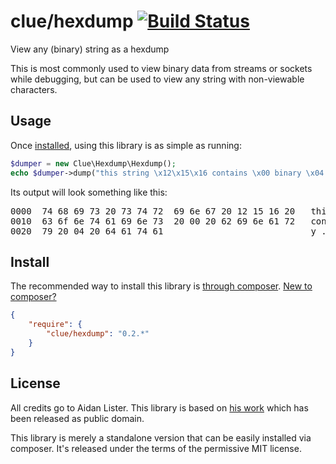 # clue/hexdump [![Build Status](https://travis-ci.org/clue/hexdump.png)](https://travis-ci.org/clue/hexdump)

View any (binary) string as a hexdump

This is most commonly used to view binary data from streams
or sockets while debugging, but can be used to view any string
with non-viewable characters.

## Usage

Once [installed](#install), using this library is as simple as running:

```php
$dumper = new Clue\Hexdump\Hexdump();
echo $dumper->dump("this string \x12\x15\x16 contains \x00 binary \x04 data");
```

Its output will look something like this:

<pre>
0000  74 68 69 73 20 73 74 72  69 6e 67 20 12 15 16 20   this str ing ... 
0010  63 6f 6e 74 61 69 6e 73  20 00 20 62 69 6e 61 72   contains  . binar
0020  79 20 04 20 64 61 74 61                            y . data
</pre>

## Install

The recommended way to install this library is [through composer](http://getcomposer.org). [New to composer?](http://getcomposer.org/doc/00-intro.md)

```JSON
{
    "require": {
        "clue/hexdump": "0.2.*"
    }
}
```

## License

All credits go to Aidan Lister. This library is based on
[his work](https://github.com/aidanlister/code/blob/master/function.hexdump.php)
which has been released as public domain.

This library is merely a standalone version that can be easily installed via
composer. It's released under the terms of the permissive MIT license.

